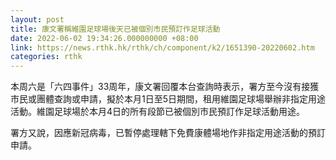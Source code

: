 ```yaml
---
layout: post
title: 康文署稱維園足球場後天已被個別市民預訂作足球活動
date: 2022-06-02 19:34:26.000000000 +08:00
link: https://news.rthk.hk/rthk/ch/component/k2/1651390-20220602.htm
categories: rthk
---
```


本周六是「六四事件」33周年，康文署回覆本台查詢時表示，署方至今沒有接獲市民或團體查詢或申請，擬於本月1日至5日期間，租用維園足球場舉辦非指定用途活動。維園足球場於本月4日的所有段節已被個別市民預訂作足球活動用途。

署方又說，因應新冠病毒，已暫停處理轄下免費康體場地作非指定用途活動的預訂申請。
